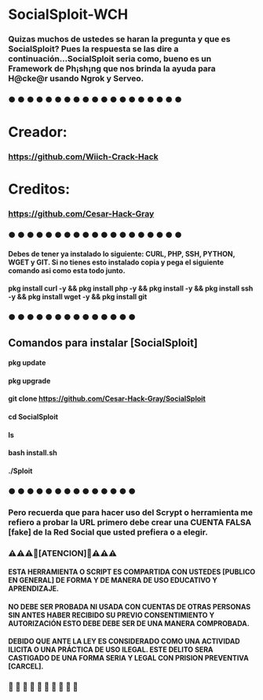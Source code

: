 # SocialSploit-WCH

### Quizas muchos de ustedes se haran la  pregunta y que es SocialSploit? Pues la respuesta se las dire a continuación...SocialSploit seria como, bueno es un Framework de Ph¡sh¡ng que nos brinda la ayuda para H@cke@r usando Ngrok y Serveo.

### ● ● ● ● ● ● ● ● ● ● ● ● ● ● ● ● ● ● ●

# Creador:
### https://github.com/Wiich-Crack-Hack

# Creditos:
### https://github.com/Cesar-Hack-Gray 
 
### ● ● ● ● ● ● ● ● ● ● ● ● ● ● ● ● ● ● ●

#### Debes de tener ya instalado lo siguiente: CURL, PHP, SSH, PYTHON, WGET y GIT. Si no tienes esto instalado copia y pega el siguiente comando asi como esta todo junto.

#### pkg install curl -y && pkg install php -y && pkg install -y && pkg install ssh -y && pkg install wget -y && pkg install git 

### ● ● ● ● ● ● ● ● ● ● ● ● ● ● 

## Comandos para instalar [SocialSploit]

####   pkg update 

####   pkg upgrade
 
####   git clone https://github.com/Cesar-Hack-Gray/SocialSploit
 
####   cd SocialSploit

####   ls
 
####   bash install.sh
 
####   ./Sploit

### ● ● ● ● ● ● ● ● ● ● ● ● ● ● 

### Pero recuerda que para hacer uso del Scrypt o herramienta me refiero a probar la URL primero debe crear una CUENTA FALSA [fake] de la Red Social que usted prefiera o a elegir.
     
###  ⚠️⚠️⚠️🚫[ATENCION]🚫⚠️⚠️⚠️

#### ESTA HERRAMIENTA O SCRIPT ES COMPARTIDA CON USTEDES [PUBLICO EN GENERAL] DE FORMA Y DE MANERA DE USO EDUCATIVO Y APRENDIZAJE.

#### NO DEBE SER PROBADA NI USADA CON CUENTAS DE OTRAS PERSONAS SIN ANTES HABER RECIBIDO SU PREVIO CONSENTIMIENTO Y AUTORIZACIÓN ESTO DEBE DEBE SER DE UNA MANERA COMPROBADA.

#### DEBIDO QUE ANTE LA LEY ES CONSIDERADO COMO UNA ACTIVIDAD ILICITA O UNA PRÁCTICA DE USO ILEGAL. ESTE DELITO SERA CASTIGADO DE UNA FORMA SERIA Y LEGAL CON PRISION PREVENTIVA [CARCEL].

### 🚫 🚫 🚫 🚫 🚫 🚫 🚫 🚫 🚫 🚫
